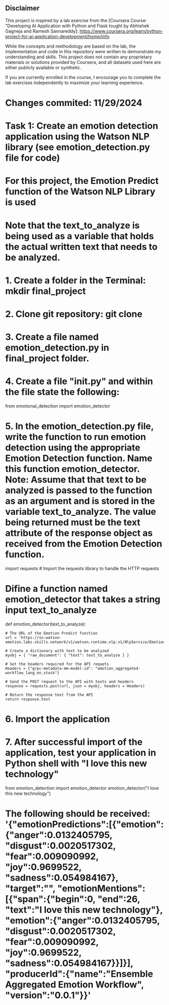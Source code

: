 ## Disclaimer

This project is inspired by a lab exercise from the [Coursera Course: "Developing AI Application with Python and Flask tought by Abhishek Gagneja and Ramesh Sannareddy]: https://www.coursera.org/learn/python-project-for-ai-application-development/home/info

While the concepts and methodology are based on the lab, the implementation and code in this repository were written to demonstrate my understanding and skills. This project does not contain any proprietary materials or solutions provided by Coursera, and all datasets used here are either publicly available or synthetic.

If you are currently enrolled in the course, I encourage you to complete the lab exercises independently to maximize your learning experience.

# Changes commited: 11/29/2024 
# Task 1: Create an emotion detection application using the Watson NLP library (see emotion_detection.py file for code) 

# For this project,  the Emotion Predict function of the Watson NLP Library is used 
# Note that the text_to_analyze is being used as a variable that holds the actual written text that needs to be analyzed.

# 1. Create a folder in the Terminal: mkdir final_project 
# 2. Clone git repository: git clone <insert your repository url here>

# 3. Create a file named emotion_detection.py in final_project folder.
# 4. Create a file "__init__.py" and within the file state the following: 
from emotional_detection import emotion_detector 

# 5. In the emotion_detection.py file, write the function to run emotion detection using the appropriate Emotion Detection function. Name this function emotion_detector. Note: Assume that that text to be analyzed is passed to the function as an argument and is stored in the variable text_to_analyze. The value being returned must be the text attribute of the response object as received from the Emotion Detection function.

import requests # Import the requests library to handle the HTTP requests 

# Difine a function named emotion_detector that takes a string input text_to_analyze
def emotion_detector(text_to_analyze):

    # The URL of the Emotion Predict function 
    url = 'https://sn-watson-emotion.labs.skills.network/v1/watson.runtime.nlp.v1/NlpService/EmotionPredict'

    # Create a dictionary with text to be analyzed 
    myobj = { "raw_document": { "text": text_to_analyze } }

    # Set the headers required for the API requets 
    Headers = {"grpc-metadata-mm-model-id": "emotion_aggregated-workflow_lang_en_stock"}

    # Send the POST request to the API with texts and headers 
    response = requests.post(url, json = myobj, headers = Headers)

    # Return the response text from the API
    return response.text 

# 6. Import the application 
# 7. After successful import of the application, test your application in Python shell with "I love this new technology" 
from emotion_detection import emotion_detector 
emotion_detector("I love this new technology") 
# The following should be received: '{"emotionPredictions":[{"emotion":{"anger":0.0132405795, "disgust":0.0020517302, "fear":0.009090992, "joy":0.9699522, "sadness":0.054984167}, "target":"", "emotionMentions":[{"span":{"begin":0, "end":26, "text":"I love this new technology"}, "emotion":{"anger":0.0132405795, "disgust":0.0020517302, "fear":0.009090992, "joy":0.9699522, "sadness":0.054984167}}]}], "producerId":{"name":"Ensemble Aggregated Emotion Workflow", "version":"0.0.1"}}'



